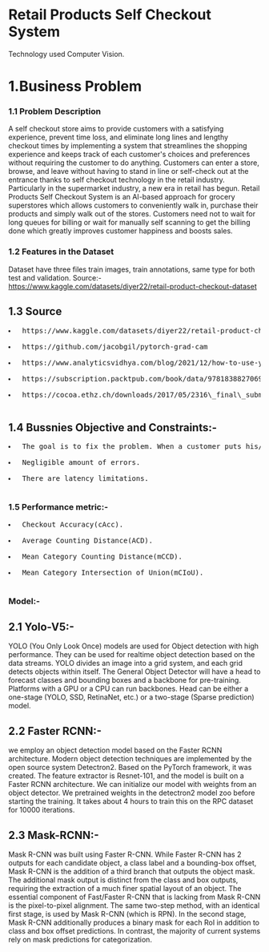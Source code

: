 # Retail Products Self Checkout System

Technology used Computer Vision.

# 1.Business Problem
### 1.1 Problem Description
A self checkout store aims to provide customers with a satisfying experience, prevent time loss, and eliminate long lines and lengthy checkout times by implementing a system that streamlines the shopping experience and keeps track of each customer's choices and preferences without requiring the customer to do anything. Customers can enter a store, browse, and leave without having to stand in line or self-check out at the entrance thanks to self checkout technology in the retail industry. Particularly in the supermarket industry, a new era in retail has begun. Retail Products Self Checkout System is an AI-based approach for grocery superstores which allows customers to conveniently walk in, purchase their products and simply walk out of the stores. Customers need not to wait for long queues for billing or wait for manually self scanning to get the billing done which greatly improves customer happiness and boosts sales.
### 1.2  Features in the Dataset
Dataset have three files train images, train annotations, same type for both test and validation.
Source:-https://www.kaggle.com/datasets/diyer22/retail-product-checkout-dataset</pre>
## 1.3 Source
<pre>
<li> https://www.kaggle.com/datasets/diyer22/retail-product-checkout-dataset </li>
<li> https://github.com/jacobgil/pytorch-grad-cam </li>
<li> https://www.analyticsvidhya.com/blog/2021/12/how-to-use-yolo-v5-object-detection-algorithm-for-custom-object-detection-an-example-use-case/ </li>
<li> https://subscription.packtpub.com/book/data/9781838827069/7/ch07lvl1sec34/overview-of-faster-r-cnn </li>
<li> https://cocoa.ethz.ch/downloads/2017/05/2316\_final\_submission.pdf </li>
</pre>
## 1.4 Bussnies Objective and Constraints:-
<pre>
<li> The goal is to fix the problem. When a customer puts his/her products on the checkout counter.</li>
<li> Negligible amount of errors. </li>
<li> There are latency limitations. </li>
</pre>

### 1.5 Performance metric:-
<pre>
<li> Checkout Accuracy(cAcc). </li>
<li> Average Counting Distance(ACD). </li>
<li> Mean Category Counting Distance(mCCD). </li>
<li> Mean Category Intersection of Union(mCIoU). </li>
</pre>


### Model:-
## 2.1 Yolo-V5:-
YOLO (You Only Look Once) models are used for Object
detection with high performance. They can be used for realtime object detection based on the data streams. YOLO divides
an image into a grid system, and each grid detects objects
within itself.
The General Object Detector will have a head to forecast
classes and bounding boxes and a backbone for pre-training.
Platforms with a GPU or a CPU can run backbones. Head
can be either a one-stage (YOLO, SSD, RetinaNet, etc.) or a
two-stage (Sparse prediction) model.

## 2.2  Faster RCNN:-
we employ an object detection model based on the Faster
RCNN architecture. Modern object detection techniques are
implemented by the open source system Detectron2.
Based on the PyTorch framework, it was created. The feature
extractor is Resnet-101, and the model is built on a Faster
RCNN architecture. We can initialize our model with weights
from an object detector.
We pretrained weights in the detectron2 model zoo before
starting the training. It takes about 4 hours to train this on
the RPC dataset for 10000 iterations.

## 2.3 Mask-RCNN:-
Mask R-CNN was built using Faster R-CNN. While Faster
R-CNN has 2 outputs for each candidate object, a class label
and a bounding-box offset, Mask R-CNN is the addition of
a third branch that outputs the object mask. The additional
mask output is distinct from the class and box outputs,
requiring the extraction of a much finer spatial layout of an
object.
The essential component of Fast/Faster R-CNN that is lacking
from Mask R-CNN is the pixel-to-pixel alignment. The same
two-step method, with an identical first stage, is used by Mask
R-CNN (which is RPN). In the second stage, Mask R-CNN
additionally produces a binary mask for each RoI in addition
to class and box offset predictions. In contrast, the majority
of current systems rely on mask predictions for categorization.


